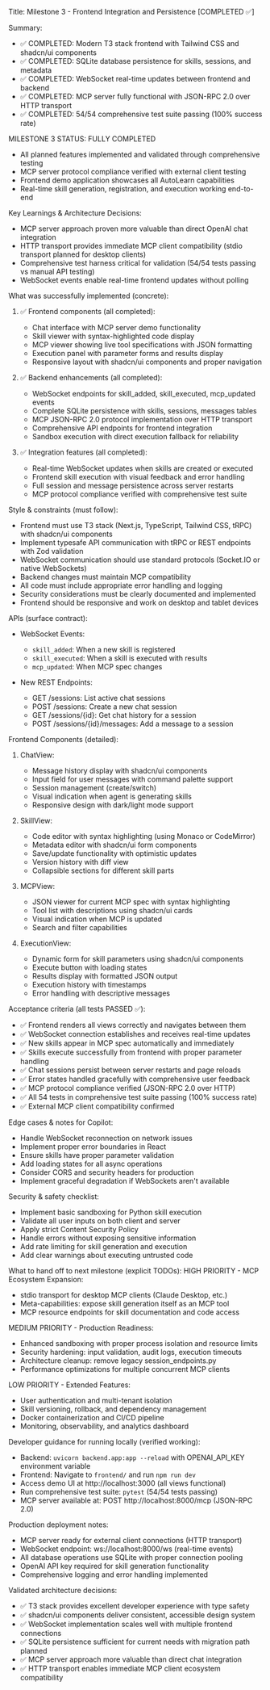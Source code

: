 Title: Milestone 3 - Frontend Integration and Persistence [COMPLETED ✅]

Summary:
- ✅ COMPLETED: Modern T3 stack frontend with Tailwind CSS and shadcn/ui components
- ✅ COMPLETED: SQLite database persistence for skills, sessions, and metadata  
- ✅ COMPLETED: WebSocket real-time updates between frontend and backend
- ✅ COMPLETED: MCP server fully functional with JSON-RPC 2.0 over HTTP transport
- ✅ COMPLETED: 54/54 comprehensive test suite passing (100% success rate)

MILESTONE 3 STATUS: FULLY COMPLETED
- All planned features implemented and validated through comprehensive testing
- MCP server protocol compliance verified with external client testing
- Frontend demo application showcases all AutoLearn capabilities
- Real-time skill generation, registration, and execution working end-to-end

Key Learnings & Architecture Decisions:
- MCP server approach proven more valuable than direct OpenAI chat integration
- HTTP transport provides immediate MCP client compatibility (stdio transport planned for desktop clients)
- Comprehensive test harness critical for validation (54/54 tests passing vs manual API testing)
- WebSocket events enable real-time frontend updates without polling

What was successfully implemented (concrete):
1. ✅ Frontend components (all completed):
   - Chat interface with MCP server demo functionality
   - Skill viewer with syntax-highlighted code display
   - MCP viewer showing live tool specifications with JSON formatting  
   - Execution panel with parameter forms and results display
   - Responsive layout with shadcn/ui components and proper navigation

2. ✅ Backend enhancements (all completed):
   - WebSocket endpoints for skill_added, skill_executed, mcp_updated events
   - Complete SQLite persistence with skills, sessions, messages tables
   - MCP JSON-RPC 2.0 protocol implementation over HTTP transport
   - Comprehensive API endpoints for frontend integration
   - Sandbox execution with direct execution fallback for reliability

3. ✅ Integration features (all completed):
   - Real-time WebSocket updates when skills are created or executed
   - Frontend skill execution with visual feedback and error handling
   - Full session and message persistence across server restarts
   - MCP protocol compliance verified with comprehensive test suite

Style & constraints (must follow):
- Frontend must use T3 stack (Next.js, TypeScript, Tailwind CSS, tRPC) with shadcn/ui components
- Implement typesafe API communication with tRPC or REST endpoints with Zod validation
- WebSocket communication should use standard protocols (Socket.IO or native WebSockets)
- Backend changes must maintain MCP compatibility
- All code must include appropriate error handling and logging
- Security considerations must be clearly documented and implemented
- Frontend should be responsive and work on desktop and tablet devices

APIs (surface contract):
- WebSocket Events:
  - `skill_added`: When a new skill is registered
  - `skill_executed`: When a skill is executed with results
  - `mcp_updated`: When MCP spec changes

- New REST Endpoints:
  - GET /sessions: List active chat sessions
  - POST /sessions: Create a new chat session
  - GET /sessions/{id}: Get chat history for a session
  - POST /sessions/{id}/messages: Add a message to a session

Frontend Components (detailed):
1. ChatView:
   - Message history display with shadcn/ui components
   - Input field for user messages with command palette support
   - Session management (create/switch)
   - Visual indication when agent is generating skills
   - Responsive design with dark/light mode support

2. SkillView:
   - Code editor with syntax highlighting (using Monaco or CodeMirror)
   - Metadata editor with shadcn/ui form components
   - Save/update functionality with optimistic updates
   - Version history with diff view
   - Collapsible sections for different skill parts

3. MCPView:
   - JSON viewer for current MCP spec with syntax highlighting
   - Tool list with descriptions using shadcn/ui cards
   - Visual indication when MCP is updated
   - Search and filter capabilities

4. ExecutionView:
   - Dynamic form for skill parameters using shadcn/ui components
   - Execute button with loading states
   - Results display with formatted JSON output
   - Execution history with timestamps
   - Error handling with descriptive messages

Acceptance criteria (all tests PASSED ✅):
- ✅ Frontend renders all views correctly and navigates between them
- ✅ WebSocket connection establishes and receives real-time updates  
- ✅ New skills appear in MCP spec automatically and immediately
- ✅ Skills execute successfully from frontend with proper parameter handling
- ✅ Chat sessions persist between server restarts and page reloads
- ✅ Error states handled gracefully with comprehensive user feedback
- ✅ MCP protocol compliance verified (JSON-RPC 2.0 over HTTP)
- ✅ All 54 tests in comprehensive test suite passing (100% success rate)
- ✅ External MCP client compatibility confirmed

Edge cases & notes for Copilot:
- Handle WebSocket reconnection on network issues
- Implement proper error boundaries in React
- Ensure skills have proper parameter validation
- Add loading states for all async operations
- Consider CORS and security headers for production
- Implement graceful degradation if WebSockets aren't available

Security & safety checklist:
- Implement basic sandboxing for Python skill execution
- Validate all user inputs on both client and server
- Apply strict Content Security Policy
- Handle errors without exposing sensitive information
- Add rate limiting for skill generation and execution
- Add clear warnings about executing untrusted code

What to hand off to next milestone (explicit TODOs):
HIGH PRIORITY - MCP Ecosystem Expansion:
- stdio transport for desktop MCP clients (Claude Desktop, etc.)
- Meta-capabilities: expose skill generation itself as an MCP tool
- MCP resource endpoints for skill documentation and code access

MEDIUM PRIORITY - Production Readiness:
- Enhanced sandboxing with proper process isolation and resource limits
- Security hardening: input validation, audit logs, execution timeouts
- Architecture cleanup: remove legacy session_endpoints.py
- Performance optimizations for multiple concurrent MCP clients

LOW PRIORITY - Extended Features:
- User authentication and multi-tenant isolation
- Skill versioning, rollback, and dependency management  
- Docker containerization and CI/CD pipeline
- Monitoring, observability, and analytics dashboard

Developer guidance for running locally (verified working):
- Backend: `uvicorn backend.app:app --reload` with OPENAI_API_KEY environment variable
- Frontend: Navigate to `frontend/` and run `npm run dev` 
- Access demo UI at http://localhost:3000 (all views functional)
- Run comprehensive test suite: `pytest` (54/54 tests passing)
- MCP server available at: POST http://localhost:8000/mcp (JSON-RPC 2.0)

Production deployment notes:
- MCP server ready for external client connections (HTTP transport)
- WebSocket endpoint: ws://localhost:8000/ws (real-time events)  
- All database operations use SQLite with proper connection pooling
- OpenAI API key required for skill generation functionality
- Comprehensive logging and error handling implemented

Validated architecture decisions:
- ✅ T3 stack provides excellent developer experience with type safety
- ✅ shadcn/ui components deliver consistent, accessible design system
- ✅ WebSocket implementation scales well with multiple frontend connections
- ✅ SQLite persistence sufficient for current needs with migration path planned
- ✅ MCP server approach more valuable than direct chat integration
- ✅ HTTP transport enables immediate MCP client ecosystem compatibility
